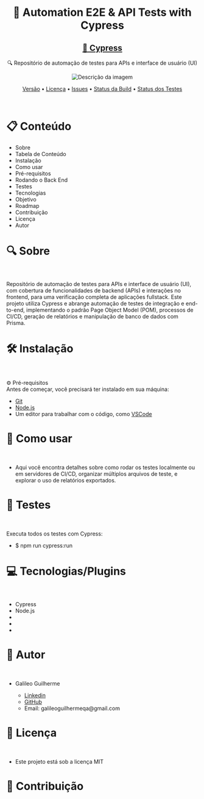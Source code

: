 <h1 align="center">🔧 Automation E2E & API Tests with Cypress</h1>

<h2 align="center"> 
  <a href="https://www.cypress.io/">🚀 Cypress</a> 
</h2> 
<p align="center">🔍 Repositório de automação de testes para APIs e interface de usuário (UI)</p>

<p align="center">
  <img src="https://pbs.twimg.com/profile_images/1512090708181725184/KAPAXmDg_400x400.jpg" alt="Descrição da imagem">
</p>

<p align="center"> 
  <a href="https://img.shields.io/github/v/release/seu-usuario/seu-repositorio">Versão</a>
  • <a href="https://img.shields.io/github/license/seu-usuario/seu-repositorio">Licença</a> 
  • <a href="https://img.shields.io/github/issues/seu-usuario/seu-repositorio">Issues</a> 
  • <a href="https://img.shields.io/github/actions/workflow/status/seu-usuario/seu-repositorio/ci.yml">Status da Build</a> 
  • <a href="https://img.shields.io/github/test-status/seu-usuario/seu-repositorio">Status dos Testes</a> 
</p>
<br>

# 📋 Conteúdo
<ul>
<li>Sobre</li>
<li>Tabela de Conteúdo</li>
<li>Instalação</li>
<li>Como usar</li>
<li>Pré-requisitos</li>
<li>Rodando o Back End</li>
<li>Testes</li>
<li>Tecnologias</li>
<li>Objetivo</li>
<li>Roadmap</li>
<li>Contribuição</li>
<li>Licença</li>
<li>Autor</li>
</ul>

# 🔍 Sobre
<br>
<p>
  Repositório de automação de testes para APIs e interface de usuário (UI), com cobertura de funcionalidades de backend (APIs) e interações no frontend, para uma verificação completa de aplicações fullstack. Este projeto utiliza Cypress e abrange automação de testes de integração e end-to-end, implementando o padrão Page Object Model (POM), processos de CI/CD, geração de relatórios e manipulação de banco de dados com Prisma.
</p>

# 🛠 Instalação
<br>
<br>
⚙️ Pré-requisitos<br>
Antes de começar, você precisará ter instalado em sua máquina:

<ul>
  <li><a href="https://git-scm.com/downloads">Git</a></li>
  <li><a href="https://nodejs.org/pt/download/prebuilt-installer">Node.js</a></li>
  <li>Um editor para trabalhar com o código, como <a href="https://code.visualstudio.com/download">VSCode</a></li>
</ul>

# 🚀 Como usar
<br>
<ul><li>Aqui você encontra detalhes sobre como rodar os testes localmente ou em servidores de CI/CD, organizar múltiplos arquivos de teste, e explorar o uso de relatórios exportados.</li></ul>

# 🧪 Testes
<br>

Executa todos os testes com Cypress:
<ul><li>$ npm run cypress:run</li></ul>

# 💻 Tecnologias/Plugins
<br>

<ul>
  <li>Cypress</li>
  <li>Node.js</li>
  <li></li>
  <li></li>
  <li></li>
</ul>

# 👤 Autor
<br>
<ul>
  <li>Galileo Guilherme</li>
  <ul>
    <li><a href="https://www.linkedin.com/in/galileo-guilherme-01996693/">Linkedin</a></li>
    <li><a href="https://github.com/GalileoGuilherme">GitHub</a></li>
    <li>Email: galileoguilhermeqa@gmail.com</li>
  </ul>
</ul>

# 📝 Licença
<br>
<ul><li>Este projeto está sob a licença MIT </li></ul>

# 🔗 Contribuição
<br>


